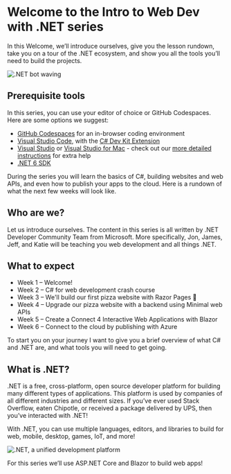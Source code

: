# Welcome to the Intro to Web Dev with .NET series
In this Welcome, we’ll introduce ourselves, give you the lesson rundown, take you on a tour of the .NET ecosystem, and show you all the tools you’ll need to build the projects. 

![.NET bot waving](../images/dotnet-bot.svg)

## Prerequisite tools
In this series, you can use your editor of choice or GitHub Codespaces. Here are some options we suggest:
- [GitHub Codespaces](https://code.visualstudio.com/docs/remote/codespaces) for an in-browser coding environment
- [Visual Studio Code](https://code.visualstudio.com/), with the [C# Dev Kit Extension](https://marketplace.visualstudio.com/items?itemName=ms-dotnettools.csdevkit)
- [Visual Studio](https://aka.ms/WebLearningSeries-git-vsDownload) or [Visual Studio for Mac](https://aka.ms/WebLearningSeries-git-vsmacDownload) - check out our [more detailed instructions](/1-welcome/how-to-install-vs.md) for extra help 
- [.NET 6 SDK](https://aka.ms/WebLearningSeries-git-dotnetDownload)

During the series you will learn the basics of C#, building websites and web APIs, and even how to publish your apps to the cloud. Here is a rundown of what the next few weeks will look like. 

## Who are we?
Let us introduce ourselves. The content in this series is all written by .NET Developer Community Team from Microsoft. More specifically, Jon, James, Jeff, and Katie will be teaching you web development and all things .NET. 

## What to expect
- Week 1 – Welcome!  
- Week 2 – C# for web development crash course 
- Week 3 – We'll build our first pizza website with Razor Pages 🍕 
- Week 4 – Upgrade our pizza website with a backend using Minimal web APIs 
- Week 5 – Create a Connect 4 Interactive Web Applications with Blazor 
- Week 6 – Connect to the cloud by publishing with Azure 

To start you on your journey I want to give you a brief overview of what C# and .NET are, and what tools you will need to get going. 

## What is .NET? 
.NET is a free, cross-platform, open source developer platform for building many different types of applications. This platform is used by companies of all different industries and different sizes. If you’ve ever used Stack Overflow, eaten Chipotle, or received a package delivered by UPS, then you’ve interacted with .NET! 

With .NET, you can use multiple languages, editors, and libraries to build for web, mobile, desktop, games, IoT, and more! 

![.NET, a unified development platform](../images/what-is-dotnet.png)

For this series we’ll use ASP.NET Core and Blazor to build web apps! 
